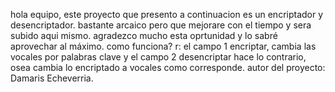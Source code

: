 hola equipo, este proyecto que presento a continuacion es un encriptador y desencriptador. bastante arcaico pero que mejorare con el tiempo y sera subido aqui mismo.
agradezco mucho esta oprtunidad y lo sabré aprovechar al máximo. 
como funciona? r: el campo 1 encriptar, cambia las vocales por palabras clave y el campo 2 desencriptar hace lo contrario, osea cambia lo encriptado a vocales como corresponde.
autor del proyecto: Damaris Echeverria.
